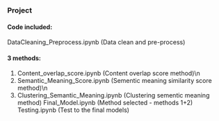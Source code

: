 ### Project
#### Code included:

DataCleaning_Preprocess.ipynb (Data clean and pre-process)
#### 3 methods:
1. Content_overlap_score.ipynb (Content overlap score method)\n
2. Semantic_Meaning_Score.ipynb (Sementic meaning similarity score method)\n
3. Clustering_Semantic_Meaning.ipynb (Clustering sementic meaning method)
Final_Model.ipynb (Method selected - methods 1+2)
Testing.ipynb (Test to the final models)
